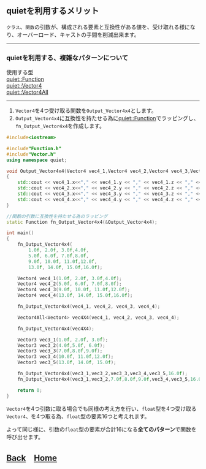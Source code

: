 
## quietを利用するメリット
`クラス`、`関数`の引数が、構成される要素と互換性がある値を、受け取れる様になり、オーバーロード、キャストの手間を削減出来ます。

***

### **quiet**を利用する、複雑なパターンについて

使用する型  
[quiet::Function][Function]     
[quiet::Vector4](../Vector/Vector.md#Vector4)       
[quiet::Vector4All](../Vector/Vector.md#Vector4)   
***

1. `Vector4`を4つ受け取る関数を`Output_Vector4x4`とします。
2. `Output_Vector4x4`に互換性を持たせる為に[quiet::Function][Function]でラッピングし、`fn_Output_Vector4x4`を作成します。

``` C++
#include<iostream>

#include"Function.h"
#include"Vector.h"
using namespace quiet;

void Output_Vector4x4(Vector4 vec4_1,Vector4 vec4_2,Vector4 vec4_3,Vector4 vec4_4)
{
    std::cout << vec4_1.x<<"," << vec4_1.y << "," << vec4_1.z << "," << vec4_1.w << std::endl;
    std::cout << vec4_2.x<<"," << vec4_2.y << "," << vec4_2.z << "," << vec4_2.w << std::endl;
    std::cout << vec4_3.x<<"," << vec4_3.y << "," << vec4_3.z << "," << vec4_3.w << std::endl;
    std::cout << vec4_4.x<<"," << vec4_4.y << "," << vec4_4.z << "," << vec4_4.w << std::endl;
}

//関数の引数に互換性を持たせる為のラッピング
static Function fn_Output_Vector4x4(&Output_Vector4x4);

int main()
{
    fn_Output_Vector4x4(
        1.0f, 2.0f, 3.0f,4.0f,
        5.0f, 6.0f, 7.0f,8.0f,
        9.0f, 10.0f, 11.0f,12.0f,
        13.0f, 14.0f, 15.0f,16.0f);

    Vector4 vec4_1(1.0f, 2.0f, 3.0f,4.0f);
    Vector4 vec4_2(5.0f, 6.0f, 7.0f,8.0f);
    Vector4 vec4_3(9.0f, 10.0f, 11.0f,12.0f);
    Vector4 vec4_4(13.0f, 14.0f, 15.0f,16.0f);

    fn_Output_Vector4x4(vec4_1, vec4_2, vec4_3, vec4_4);

    Vector4All<Vector4> vec4X4(vec4_1, vec4_2, vec4_3, vec4_4);

    fn_Output_Vector4x4(vec4X4);

    Vector3 vec3_1(1.0f, 2.0f, 3.0f);
    Vector3 vec3_2(4.0f,5.0f, 6.0f);
    Vector3 vec3_3(7.0f,8.0f,9.0f);
    Vector3 vec3_4(10.0f, 11.0f,12.0f);
    Vector3 vec3_5(13.0f, 14.0f, 15.0f);

    fn_Output_Vector4x4(vec3_1,vec3_2,vec3_3,vec3_4,vec3_5,16.0f);
    fn_Output_Vector4x4(vec3_1,vec3_2,7.0f,8.0f,9.0f,vec3_4,vec3_5,16.0f);

    return 0;
}
```
`Vector4`を4つ引数に取る場合でも同様の考え方を行い、`float`型を4つ受け取る`Vector4`、を4つ取る為、`float`型の要素16つと考えれます。

よって同じ様に、引数の`float`型の要素が合計16になる**全てのパターン**で関数を呼び出せます。

## [Back](merit_0_8.md)　[Home](merit_0_0.md)


[Function]:../Function/Function.md